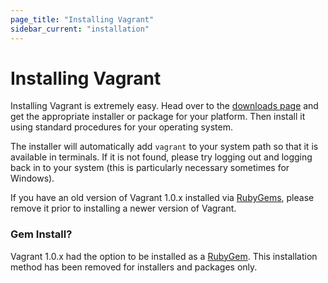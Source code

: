 ```yaml
---
page_title: "Installing Vagrant"
sidebar_current: "installation"
---
```


# Installing Vagrant

Installing Vagrant is extremely easy. Head over to the
[downloads page](http://downloads.vagrantup.com/) and get the appropriate
installer or package for your platform. Then install it using standard
procedures for your operating system.

The installer will automatically add `vagrant` to your system path
so that it is available in terminals. If it is not found, please try
logging out and logging back in to your system (this is particularly necessary sometimes
for Windows).

If you have an old version of Vagrant 1.0.x installed via [RubyGems](http://en.wikipedia.org/wiki/RubyGems),
please remove it prior to installing a newer version of Vagrant.

<div class="alert alert-info">
	<h3>Gem Install?</h3>
	<p>
		Vagrant 1.0.x had the option to be installed as a
		<a href="http://en.wikipedia.org/wiki/RubyGems">RubyGem</a>. This
		installation method has been removed for installers and packages only.
	</p>
</div>

